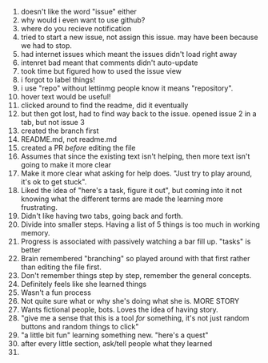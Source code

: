 1. doesn't like the word "issue" either
2. why would i even want to use github?
3. where do you recieve notification
4. tried to start a new issue, not assign this issue. may have been because we had to stop.
5. had internet issues which meant the issues didn't load right away
6. intenret bad meant that comments didn't auto-update
7. took time but figured how to used the issue view
8. i forgot to label things!
9. i use "repo" without lettinmg people know it means "repository".
10. hover text would be useful!
11. clicked around to find the readme, did it eventually
12. but then got lost, had to find way back to the issue. opened issue 2 in a tab, but not issue 3
13. created the branch first
14. README.md, not readme.md
15. created a PR _before_ editing the file
16. Assumes that since the existing text isn't helping, then more text isn't going to make it more clear
17. Make it more clear what asking for help does. "Just try to play around, it's ok to get stuck".
18. Liked the idea of "here's a task, figure it out", but coming into it not knowing what the different terms are made the learning more frustrating.
19. Didn't like having two tabs, going back and forth. 
20. Divide into smaller steps. Having a list of 5 things is too much in working memory. 
21. Progress is associated with passively watching a bar fill up. "tasks" is better
22. Brain remembered "branching" so played around with that first rather than editing the file first. 
23. Don't remember things step by step, remember the general concepts.
24. Definitely feels like she learned things
25. Wasn't a fun process
26. Not quite sure what or why she's doing what she is. MORE STORY
27. Wants fictional people, bots. Loves the idea of having story. 
28. "give me a sense that this is a tool _for_ something, it's not just random buttons and random things to click"
29. "a little bit fun" learning something new. "here's a quest"
30. after every little section, ask/tell people what they learned
31. 
